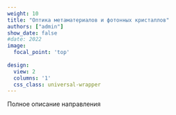 ```yaml
---
weight: 10
title: "Оптика метаматериалов и фотонных кристаллов"
authors: ["admin"]
show_date: false
#date: 2022
image:
  focal_point: 'top'
  
design:
  view: 2
  columns: '1'
  css_class: universal-wrapper
---
```


Полное описание направления 